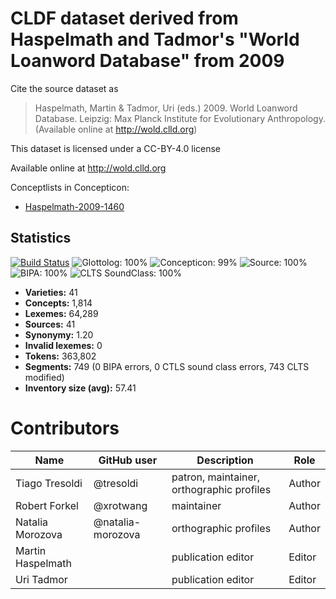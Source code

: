# CLDF dataset derived from Haspelmath and Tadmor's "World Loanword Database" from 2009

Cite the source dataset as

> Haspelmath, Martin & Tadmor, Uri (eds.) 2009. World Loanword Database. Leipzig: Max Planck Institute for Evolutionary Anthropology. (Available online at http://wold.clld.org)

This dataset is licensed under a CC-BY-4.0 license

Available online at http://wold.clld.org


Conceptlists in Concepticon:
- [Haspelmath-2009-1460](https://concepticon.clld.org/contributions/Haspelmath-2009-1460)
## Statistics


[![Build Status](https://travis-ci.org/lexibank/wold.svg?branch=master)](https://travis-ci.org/lexibank/wold)
![Glottolog: 100%](https://img.shields.io/badge/Glottolog-100%25-brightgreen.svg "Glottolog: 100%")
![Concepticon: 99%](https://img.shields.io/badge/Concepticon-99%25-brightgreen.svg "Concepticon: 99%")
![Source: 100%](https://img.shields.io/badge/Source-100%25-brightgreen.svg "Source: 100%")
![BIPA: 100%](https://img.shields.io/badge/BIPA-100%25-brightgreen.svg "BIPA: 100%")
![CLTS SoundClass: 100%](https://img.shields.io/badge/CLTS%20SoundClass-100%25-brightgreen.svg "CLTS SoundClass: 100%")

- **Varieties:** 41
- **Concepts:** 1,814
- **Lexemes:** 64,289
- **Sources:** 41
- **Synonymy:** 1.20
- **Invalid lexemes:** 0
- **Tokens:** 363,802
- **Segments:** 749 (0 BIPA errors, 0 CTLS sound class errors, 743 CLTS modified)
- **Inventory size (avg):** 57.41

# Contributors

Name | GitHub user | Description | Role |
--- | --- | --- | --- |
Tiago Tresoldi | @tresoldi | patron, maintainer, orthographic profiles | Author
Robert Forkel | @xrotwang | maintainer | Author
Natalia Morozova | @natalia-morozova | orthographic profiles | Author
Martin Haspelmath | | publication editor | Editor 
Uri Tadmor | | publication editor | Editor


